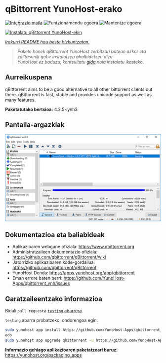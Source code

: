 <!--
Ohart ongi: README hau automatikoki sortu da <https://github.com/YunoHost/apps/tree/master/tools/readme_generator>ri esker
EZ editatu eskuz.
-->

# qBittorrent YunoHost-erako

[![Integrazio maila](https://apps.yunohost.org/badge/integration/qbittorrent)](https://ci-apps.yunohost.org/ci/apps/qbittorrent/)
![Funtzionamendu egoera](https://apps.yunohost.org/badge/state/qbittorrent)
![Mantentze egoera](https://apps.yunohost.org/badge/maintained/qbittorrent)

[![Instalatu qBittorrent YunoHost-ekin](https://install-app.yunohost.org/install-with-yunohost.svg)](https://install-app.yunohost.org/?app=qbittorrent)

*[Irakurri README hau beste hizkuntzatan.](./ALL_README.md)*

> *Pakete honek qBittorrent YunoHost zerbitzari batean azkar eta zailtasunik gabe instalatzea ahalbidetzen dizu.*  
> *YunoHost ez baduzu, kontsultatu [gida](https://yunohost.org/install) nola instalatu ikasteko.*

## Aurreikuspena

qBittorrent aims to be a good alternative to all other bittorrent clients out there. qBittorrent is fast, stable and provides unicode support as well as many features.

**Paketatutako bertsioa:** 4.2.5~ynh3

## Pantaila-argazkiak

![qBittorrent(r)en pantaila-argazkia](./doc/screenshots/qbittorrent.jpg)

## Dokumentazioa eta baliabideak

- Aplikazioaren webgune ofiziala: <https://www.qbittorrent.org>
- Administratzaileen dokumentazio ofiziala: <https://github.com/qbittorrent/qBittorrent/wiki>
- Jatorrizko aplikazioaren kode-gordailua: <https://github.com/qbittorrent/qBittorrent>
- YunoHost Denda: <https://apps.yunohost.org/app/qbittorrent>
- Eman errore baten berri: <https://github.com/YunoHost-Apps/qbittorrent_ynh/issues>

## Garatzaileentzako informazioa

Bidali `pull request`a [`testing` abarrera](https://github.com/YunoHost-Apps/qbittorrent_ynh/tree/testing).

`testing` abarra probatzeko, ondorengoa egin:

```bash
sudo yunohost app install https://github.com/YunoHost-Apps/qbittorrent_ynh/tree/testing --debug
edo
sudo yunohost app upgrade qbittorrent -u https://github.com/YunoHost-Apps/qbittorrent_ynh/tree/testing --debug
```

**Informazio gehiago aplikazioaren paketatzeari buruz:** <https://yunohost.org/packaging_apps>
